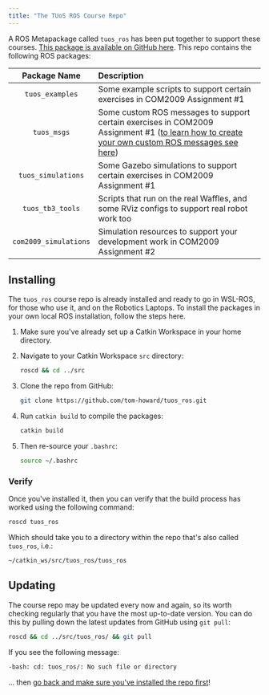 ```yaml
---  
title: "The TUoS ROS Course Repo"
--- 
```


A ROS Metapackage called `tuos_ros` has been put together to support these courses. [This package is available on GitHub here](https://github.com/tom-howard/tuos_ros.git). This repo contains the following ROS packages:

| Package Name | Description |
| :---: | :--- |
| `tuos_examples` | Some example scripts to support certain exercises in COM2009 Assignment #1 |
| `tuos_msgs` | Some custom ROS messages to support certain exercises in COM2009 Assignment #1 ([to learn how to create your own custom ROS messages see here](./ros-msgs.md)) |
| `tuos_simulations` | Some Gazebo simulations to support certain exercises in COM2009 Assignment #1 |
| `tuos_tb3_tools` | Scripts that run on the real Waffles, and some RViz configs to support real robot work too | 
| `com2009_simulations` | Simulation resources to support your development work in COM2009 Assignment #2 |

## Installing

The `tuos_ros` course repo is already installed and ready to go in WSL-ROS, for those who use it, and on the Robotics Laptops. To install the packages in your own local ROS installation, follow the steps here.

1. Make sure you've already set up a Catkin Workspace in your home directory.
1. Navigate to your Catkin Workspace `src` directory:

    ```bash
    roscd && cd ../src
    ```

1. Clone the repo from GitHub:

    ```bash
    git clone https://github.com/tom-howard/tuos_ros.git
    ```

1. Run `catkin build` to compile the packages:

    ```bash
    catkin build
    ```

1. Then re-source your `.bashrc`:

    ```bash
    source ~/.bashrc
    ```

### Verify

Once you've installed it, then you can verify that the build process has worked using the following command:

```bash
roscd tuos_ros
```

Which should take you to a directory within the repo that's also called `tuos_ros`, i.e.:

```txt
~/catkin_ws/src/tuos_ros/tuos_ros
```

## Updating

The course repo may be updated every now and again, so its worth checking regularly that you have the most up-to-date version. You can do this by pulling down the latest updates from GitHub using `git pull`:

```bash
roscd && cd ../src/tuos_ros/ && git pull
```

If you see the following message:

```txt
-bash: cd: tuos_ros/: No such file or directory
```

... then [go back and make sure you've installed the repo first](#installing)!